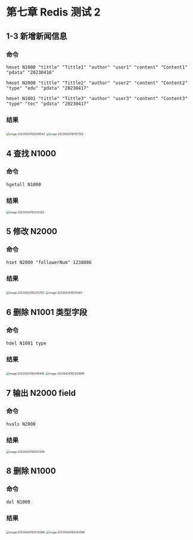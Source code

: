 # 第七章 Redis 测试 2

## 1-3 新增新闻信息

### 命令

```
hmset N1000 "tittle" "Tittle1" "author" "user1" "content" "Content1" "pdata" "20230416"

hmset N2000 "tittle" "Tittle2" "author" "user2" "content" "Content2" "type" "edu" "pdata" "20230417"

hmset N1001 "tittle" "Tittle3" "author" "user3" "content" "Content3" "type" "tec" "pdata" "20230417"
```

### 结果

<img src="https://wangleidetuchuang.oss-cn-beijing.aliyuncs.com/img/image-20230424182048540.png" alt="image-20230424182048540" style="zoom:50%;" />

<img src="https://wangleidetuchuang.oss-cn-beijing.aliyuncs.com/img/image-20230424181157002.png" alt="image-20230424181157002" style="zoom:50%;" />

## 4 查找 N1000

### 命令

```
hgetall N1000
```

### 结果

<img src="https://wangleidetuchuang.oss-cn-beijing.aliyuncs.com/img/image-20230424182213283.png" alt="image-20230424182213283" style="zoom:50%;" />

## 5 修改 N2000

### 命令

```
hset N2000 "followerNum" 1238086
```

### 结果

<img src="https://wangleidetuchuang.oss-cn-beijing.aliyuncs.com/img/image-20230424182255750.png" alt="image-20230424182255750" style="zoom:50%;" />

<img src="https://wangleidetuchuang.oss-cn-beijing.aliyuncs.com/img/image-20230424181311401.png" alt="image-20230424181311401" style="zoom:50%;" />

## 6 删除 N1001 类型字段

### 命令

```
hdel N1001 type
```

### 结果

<img src="https://wangleidetuchuang.oss-cn-beijing.aliyuncs.com/img/image-20230424182416406.png" alt="image-20230424182416406" style="zoom:50%;" />

<img src="https://wangleidetuchuang.oss-cn-beijing.aliyuncs.com/img/image-20230424182433699.png" alt="image-20230424182433699" style="zoom:50%;" />

## 7 输出 N2000 field

### 命令

```
hvals N2000
```

### 结果

<img src="https://wangleidetuchuang.oss-cn-beijing.aliyuncs.com/img/image-20230424182507289.png" alt="image-20230424182507289" style="zoom:50%;" />



## 8 删除 N1000

### 命令

```
del N1000
```

### 结果

<img src="https://wangleidetuchuang.oss-cn-beijing.aliyuncs.com/img/image-20230424182530498.png" alt="image-20230424182530498" style="zoom:50%;" />

<img src="https://wangleidetuchuang.oss-cn-beijing.aliyuncs.com/img/image-20230424182542068.png" alt="image-20230424182542068" style="zoom:50%;" />
